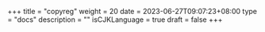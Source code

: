 +++
title = "copyreg"
weight = 20
date = 2023-06-27T09:07:23+08:00
type = "docs"
description = ""
isCJKLanguage = true
draft = false
+++